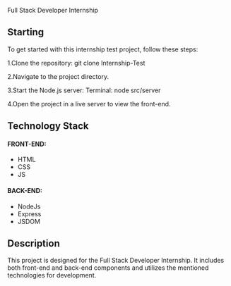 Full Stack Developer Internship

## Starting

To get started with this internship test project, follow these steps:

1.Clone the repository:
git clone Internship-Test

2.Navigate to the project directory.

3.Start the Node.js server:
Terminal: node src/server

4.Open the project in a live server to view the front-end.

## Technology Stack

#### FRONT-END:

- HTML
- CSS
- JS

#### BACK-END:

- NodeJs
- Express
- JSDOM

## Description

This project is designed for the Full Stack Developer Internship. It includes both front-end and back-end components and utilizes the mentioned technologies for development.
